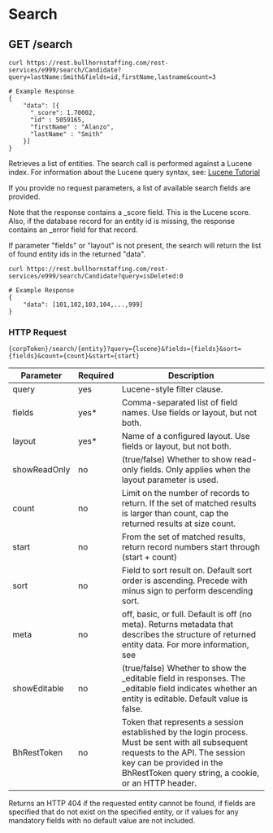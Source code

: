 # Search

## <span class="tag">GET</span> /search

``` shell
curl https://rest.bullhornstaffing.com/rest-services/e999/search/Candidate?query=lastName:Smith&fields=id,firstName,lastname&count=3

# Example Response
{
    "data": [{
      "_score": 1.70002,
      "id" : 5059165,
      "firstName" : "Alanzo",
      "lastName" : "Smith"
    }]
}
```

Retrieves a list of entities. The search call is performed against a Lucene index. For information about the Lucene query syntax, see: [Lucene Tutorial](http://www.lucenetutorial.com/lucene-query-syntax.html)

<aside class="notice">If you provide no request parameters, a list of available search fields are provided.</aside>

Note that the response contains a _score field. This is the Lucene score. Also, if the database record for an entity id is missing, the response contains an _error field for that record.

<aside class="notice">If parameter "fields" or "layout" is not present, the search will return the list of found entity ids in the returned "data".</aside>

``` shell
curl https://rest.bullhornstaffing.com/rest-services/e999/search/Candidate?query=isDeleted:0

# Example Response
{
    "data": [101,102,103,104,...,999]
}
```

### HTTP Request

`{corpToken}/search/{entity}?query={lucene}&fields={fields}&sort={fields}&count={count}&start={start}`

Parameter | Required | Description
------ | -------- | -----
query | yes | Lucene-style filter clause.
fields | yes* | Comma-separated list of field names. Use fields or layout, but not both.
layout | yes* | Name of a configured layout. Use fields or layout, but not both.
showReadOnly | no | (true/false) Whether to show read-only fields. Only applies when the layout parameter is used.
count | no | Limit on the number of records to return. If the set of matched results is larger than count, cap the returned results at size count.
start | no | From the set of matched results, return record numbers start through (start + count)
sort | no | Field to sort result on. Default sort order is ascending. Precede with minus sign to perform descending sort. 
meta | no | off, basic, or full. Default is off (no meta). Returns metadata that describes the structure of returned entity data. For more information, see
showEditable | no | (true/false) Whether to show the _editable field in responses. The _editable field indicates whether an entity is editable. Default value is false.
BhRestToken | no | Token that represents a session established by the login process. Must be sent with all subsequent requests to the API. The session key can be provided in the BhRestToken query string, a cookie, or an HTTP header.

<aside class="warning">Returns an HTTP 404 if the requested entity cannot be found, if fields are specified that do not exist on the specified entity, or if values for any mandatory fields with no default value are not included.</aside>
